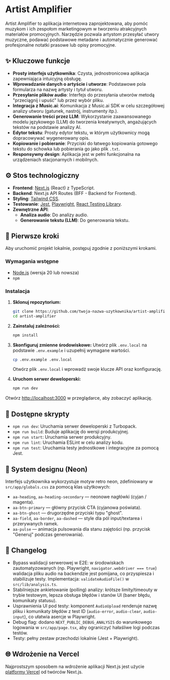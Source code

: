 # Artist Amplifier

Artist Amplifier to aplikacja internetowa zaprojektowana, aby pomóc muzykom i ich zespołom marketingowym w tworzeniu atrakcyjnych materiałów promocyjnych. Narzędzie pozwala artystom przesyłać utwory muzyczne, podawać podstawowe metadane i automatycznie generować profesjonalne notatki prasowe lub opisy promocyjne.

## ✨ Kluczowe funkcje

- **Prosty interfejs użytkownika**: Czysta, jednostronicowa aplikacja zapewniająca intuicyjną obsługę.
- **Wprowadzanie danych o artyście i utworze**: Podstawowe pola formularza na nazwę artysty i tytuł utworu.
- **Przesyłanie plików audio**: Interfejs do przesyłania utworów metodą "przeciągnij i upuść" lub przez wybór pliku.
- **Integracja z Music.ai**: Komunikacja z Music.ai SDK w celu szczegółowej analizy utworu (gatunek, nastrój, instrumenty itp.).
- **Generowanie treści przez LLM**: Wykorzystanie zaawansowanego modelu językowego (LLM) do tworzenia kreatywnych, angażujących tekstów na podstawie analizy AI.
- **Edytor tekstu**: Prosty edytor tekstu, w którym użytkownicy mogą dopracowywać wygenerowany opis.
- **Kopiowanie i pobieranie**: Przyciski do łatwego kopiowania gotowego tekstu do schowka lub pobierania go jako plik `.txt`.
- **Responsywny design**: Aplikacja jest w pełni funkcjonalna na urządzeniach stacjonarnych i mobilnych.

## ⚙️ Stos technologiczny

- **Frontend**: [Next.js](https://nextjs.org/) (React) z TypeScript.
- **Backend**: Next.js API Routes (BFF - Backend for Frontend).
- **Styling**: [Tailwind CSS](https://tailwindcss.com/).
- **Testowanie**: [Jest](https://jestjs.io/), [Playwright](https://playwright.dev/), [React Testing Library](https://testing-library.com/docs/react-testing-library/intro/).
- **Zewnętrzne API**:
  - **Analiza audio**: Do analizy audio.
  - **Generowanie tekstu (LLM)**: Do generowania tekstu.

## 🚀 Pierwsze kroki

Aby uruchomić projekt lokalnie, postępuj zgodnie z poniższymi krokami.

### Wymagania wstępne

- [Node.js](https://nodejs.org/) (wersja 20 lub nowsza)
- `npm`

### Instalacja

1.  **Sklonuj repozytorium:**

    ```bash
    git clone https://github.com/twoja-nazwa-uzytkownika/artist-amplifier.git
    cd artist-amplifier
    ```

2.  **Zainstaluj zależności:**

    ```bash
    npm install
    ```

3.  **Skonfiguruj zmienne środowiskowe:**
    Utwórz plik `.env.local` na podstawie `.env.example` i uzupełnij wymagane wartości.

    ```bash
    cp .env.example .env.local
    ```

    Otwórz plik `.env.local` i wprowadź swoje klucze API oraz konfigurację.

4.  **Uruchom serwer deweloperski:**
    ```bash
    npm run dev
    ```

Otwórz [http://localhost:3000](http://localhost:3000) w przeglądarce, aby zobaczyć aplikację.

## 📜 Dostępne skrypty

- `npm run dev`: Uruchamia serwer deweloperski z Turbopack.
- `npm run build`: Buduje aplikację do wersji produkcyjnej.
- `npm run start`: Uruchamia serwer produkcyjny.
- `npm run lint`: Uruchamia ESLint w celu analizy kodu.
- `npm run test`: Uruchamia testy jednostkowe i integracyjne za pomocą Jest.

## 🎨 System designu (Neon)

Interfejs użytkownika wykorzystuje motyw retro neon, zdefiniowany w `src/app/globals.css` za pomocą klas użytkowych:

- `aa-heading`, `aa-heading-secondary` — neonowe nagłówki (cyjan / magenta).
- `aa-btn-primary` — główny przycisk CTA (cyjanowa poświata).
- `aa-btn-ghost` — drugorzędne przyciski typu "ghost".
- `aa-field`, `aa-border`, `aa-dashed` — style dla pól input/textarea i przerywanych ramek.
- `aa-pulse` — animacja pulsowania dla stanu zajętości (np. przycisk "Generuj" podczas generowania).

## 📝 Changelog

- Bypass walidacji serwerowej w E2E: w środowiskach zautomatyzowanych (np. Playwright, `navigator.webdriver === true`) walidacja pliku audio na backendzie jest pomijana, co przyspiesza i stabilizuje testy. Implementacja: `validateAudioFile()` w `src/lib/analysis.ts`.
- Stabilniejsze ankietowanie (polling) analizy: krótsze limity/timeouty w trybie testowym, lepsza obsługa błędów i stanów UI (baner błędu, komunikaty statusu).
- Usprawnienia UI pod testy: komponent `AudioUpload` renderuje nazwę pliku i komunikaty błędów z test ID (`audio-error`, `audio-clear`, `audio-input`), co ułatwia asercje w Playwright.
- Debug flag: dodano `NEXT_PUBLIC_DEBUG_ANALYSIS` do warunkowego logowania w `src/app/page.tsx`, aby ograniczyć hałaśliwe logi podczas testów.
- Testy: pełny zestaw przechodzi lokalnie (Jest + Playwright).

## 🌐 Wdrożenie na Vercel

Najprostszym sposobem na wdrożenie aplikacji Next.js jest użycie [platformy Vercel](https://vercel.com/new) od twórców Next.js.
